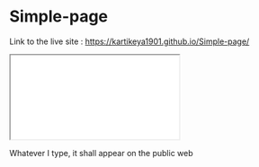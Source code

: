 # Simple-page
Link to the live site : https://kartikeya1901.github.io/Simple-page/

<iframe scrolling="no" src="match-data-to-chart-type.htm"></iframe>

Whatever I type, it shall appear on the public web
